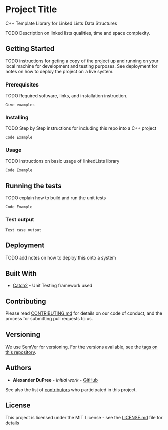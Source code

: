 # Project Title

C++ Template Library for Linked Lists Data Structures

TODO Description on linked lists qualities, time and space complexity. 

## Getting Started

TODO instructions for geting a copy of the project up and running on your local machine for development and testing purposes. See deployment for notes on how to deploy the project on a live system.

### Prerequisites

TODO Required software, links, and installation instruction.

```
Give examples
```

### Installing

TODO Step by Step instructions for including this repo into a C++ project

```
Code Example
```

### Usage

TODO Instructions on basic usage of linkedLists library

```
Code Example
```

## Running the tests

TODO explain how to build and run the unit tests

```
Code Example
```
### Test output

```
Test case output
```

## Deployment

TODO add notes on how to deploy this onto a system

## Built With

* [Catch2](https://github.com/catchorg/Catch2) - Unit Testing framework used

## Contributing

Please read [CONTRIBUTING.md](https://github.com/AlexanderJDupree/LinkedListsCPP/blob/master/CONTRIBUTING.md) for details on our code of conduct, and the process for submitting pull requests to us.

## Versioning

We use [SemVer](http://semver.org/) for versioning. For the versions available, see the [tags on this repository](https://github.com/AlexanderJDupree/LinkedListsCPP/tags). 

## Authors

* **Alexander DuPree** - *Initial work* - [GitHub](https://github.com/alexanderjdupree)

See also the list of [contributors](https://github.com/AlexanderJDupree/LinkedListsCPP/graphs/contributors) who participated in this project.

## License

This project is licensed under the MIT License - see the [LICENSE.md](LICENSE.md) file for details
